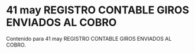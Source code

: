 # 41 may  REGISTRO CONTABLE GIROS ENVIADOS AL COBRO

Contenido para 41 may  REGISTRO CONTABLE GIROS ENVIADOS AL COBRO.